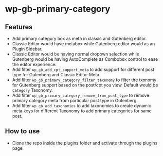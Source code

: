 # wp-gb-primary-category

## Features
- Add primary category box as meta in classic and Gutenberg editor.
- Classic Editor would have metabox while Gutenberg editor would as an Plugin Sidebar.
- Classic Editor would be having normal dropown selection while Gutenberg would be having AutoComplete as Combobox control to ease the editor experience.
- Add filter `wp_gb_add_cpt_support_meta` to add support for different post type for Gutenberg and Classic Editor Meta.
- Add filter `wp_gb_primary_category_filter_taxonomy` to filter the txonomy for Gutenberg support based on the post/cpt you view. Default would be `Category` Taxonomy.
- Add filter `wp_gb_primary_category_remove_from_post_type` to remove primary category meta from particular post type in Gutenberg.
- Add filter `wp_gb_add_taxonomies` to add taxonomies to create dynamic meta keys for different Taxonomy to add primary categories for same post.
## How to use
- Clone the repo inside the plugins folder and activate through the plugins page.
